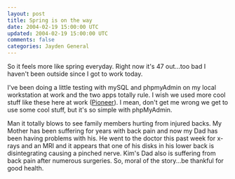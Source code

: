 ```yaml
---           
layout: post
title: Spring is on the way
date: 2004-02-19 15:00:00 UTC
updated: 2004-02-19 15:00:00 UTC
comments: false
categories: Jayden General
---
```

So it feels more like spring everyday. Right now it's 47 out...too bad I haven't been outside since I got to work today. 

I've been doing a little testing with mySQL and phpmyAdmin on my local workstation at work and the two apps totally rule. I wish we used more cool stuff like these here at work ([Pioneer](http://www.pioneer.com)). I mean, don't get me wrong we get to use some cool stuff, but it's so simple with phpMyAdmin.

Man it totally blows to see family members hurting from injured backs. My Mother has been suffering for years with back pain  and now my Dad has been having problems with his. He went to the doctor this past week for x-rays and an MRI and it appears that one of his disks in his lower back is disintegrating causing a pinched nerve. Kim's Dad also is suffering from back pain after numerous surgeries. So, moral of the story...be thankful for good health.
